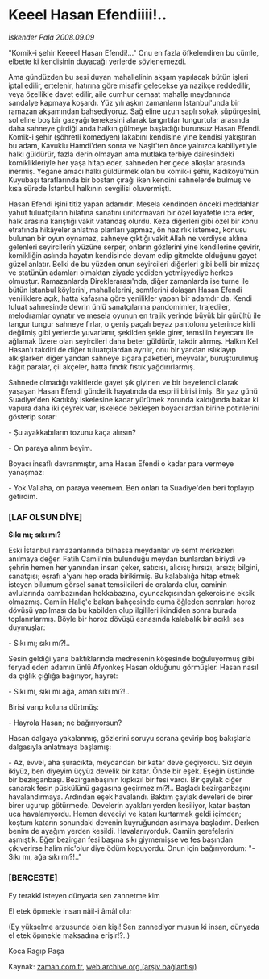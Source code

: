 # Keeel Hasan Efendiiii!..

*İskender Pala 2008.09.09*

<tr><td class="metin" colspan="2" style="padding-top: 20px; padding-left: 5px; padding-right: 10px;">"Komik-i şehir Keeeel Hasan Efendi!..." Onu en fazla öfkelendiren bu cümle, elbette ki kendisinin duyacağı yerlerde söylenemezdi.</td></tr><tr><td class="metin" colspan="2" style="padding-top: 20px; padding-left: 5px; padding-right: 10px;"><p>Ama gündüzden bu sesi duyan mahallelinin akşam yapılacak bütün işleri iptal edilir, ertelenir, hatırına göre misafir gelecekse ya nazikçe reddedilir, veya özellikle davet edilir, aile cumhur cemaat mahalle meydanında sandalye kapmaya koşardı. Yüz yılı aşkın zamanların İstanbul'unda bir ramazan akşamından bahsediyoruz. Sağ eline uzun saplı sokak süpürgesini, sol eline boş bir gazyağı tenekesini alarak tangırtılar tungurtular arasında daha sahneye girdiği anda halkın gülmeye başladığı burunsuz Hasan Efendi. Komik-i şehir (şöhretli komedyen) lakabını kendisine yine kendisi yakıştıran bu adam, Kavuklu Hamdi'den sonra ve Naşit'ten önce yalnızca kabiliyetiyle halkı güldürür, fazla derin olmayan ama mutlaka terbiye dairesindeki komiklikleriyle her yaşa hitap eder, sahneden her gece alkışlar arasında inermiş. Yegane amacı halkı güldürmek olan bu komik-i şehir, Kadıköyü'nün Kuyubaşı taraflarında bir bostan çırağı iken kendini sahnelerde bulmuş ve kısa sürede İstanbul halkının sevgilisi oluvermişti.
<p> Hasan Efendi işini titiz yapan adamdır. Mesela kendinden önceki meddahlar yahut tuluatçıların hilafına sanatını üniformavari bir özel kıyafetle icra eder, halk arasına karıştığı vakit vatandaş olurdu. Keza diğerleri gibi özel bir konu etrafında hikâyeler anlatma planları yapmaz, ön hazırlık istemez, konusu bulunan bir oyun oynamaz, sahneye çıktığı vakit Allah ne verdiyse aklına gelenleri seyircilerin yüzüne serper, onların gözlerini yine kendilerine çevirir, komikliğin aslında hayatın kendisinde devam edip gitmekte olduğunu gayet güzel anlatır. Belki de bu yüzden onun seyircileri diğerleri gibi belli bir mizaç ve statünün adamları olmaktan ziyade yediden yetmişyediye herkes olmuştur. Ramazanlarda Direklerarası'nda, diğer zamanlarda ise turne ile bütün İstanbul köylerini, mahallelerini, semtlerini dolaşan Hasan Efendi yeniliklere açık, hatta kafasına göre yenilikler yapan bir adamdır da. Kendi tuluat sahnesinde devrin ünlü sanatçılarına pandomimler, trajediler, melodramlar oynatır ve mesela oyunun en trajik yerinde büyük bir gürültü ile tangur tungur sahneye fırlar, o geniş paçalı beyaz pantolonu yeterince kirli değilmiş gibi yerlerde yuvarlanır, şekilden şekle girer, temsilin heyecanı ile ağlamak üzere olan seyircileri daha beter güldürür, takdir alırmış. Halkın Kel Hasan'ı takdiri de diğer tuluatçılardan ayrılır, onu bir yandan ıslıklayıp alkışlarken diğer yandan sahneye sigara paketleri, meyvalar, buruşturulmuş kâğıt paralar, çil akçeler, hatta fındık fıstık yağdırırlarmış.
<p> Sahnede olmadığı vakitlerde gayet şık giyinen ve bir beyefendi olarak yaşayan Hasan Efendi gündelik hayatında da esprili birisi imiş. Bir yaz günü Suadiye'den Kadıköy iskelesine kadar yürümek zorunda kaldığında bakar ki vapura daha iki çeyrek var, iskelede bekleşen boyacılardan birine potinlerini gösterip sorar:
<p>- Şu ayakkabıların tozunu kaça alırsın?
<p>- On paraya alırım beyim.
<p>Boyacı insaflı davranmıştır, ama Hasan Efendi o kadar para vermeye yanaşmaz:
<p>- Yok Vallaha, on paraya veremem. Ben onları ta Suadiye'den beri toplayıp getirdim. 
<p><h3>[LAF OLSUN DİYE]</h3>
<p><b>Sıkı mı; sıkı mı?</b>
<p>Eski İstanbul ramazanlarında bilhassa meydanlar ve semt merkezleri anılmaya değer. Fatih Camii'nin bulunduğu meydan bunlardan biriydi ve şehrin hemen her yanından insan çeker, satıcısı, alıcısı; hırsızı, arsızı; bilgini, sanatçısı; eşrafı a'yanı hep orada birikirmiş. Bu kalabalığa hitap etmek isteyen bilumum görsel sanat temsilcileri de oralarda olur, caminin avlularında cambazından hokkabazına, oyuncakçısından şekercisine eksik olmazmış. Camiin Haliç'e bakan bahçesinde cuma öğleden sonraları horoz dövüşü yapılması da bu kabilden olup ilgilileri ikindiden sonra burada toplanırlarmış. Böyle bir horoz dövüşü esnasında kalabalık bir acıklı ses duymuşlar:
<p>- Sıkı mı; sıkı mı?!..
<p>Sesin geldiği yana baktıklarında medresenin köşesinde boğuluyormuş gibi feryad eden adamın ünlü Afyonkeş Hasan olduğunu görmüşler. Hasan nasıl da çığlık çığlığa bağırıyor, hayret:
<p>- Sıkı mı, sıkı mı ağa, aman sıkı mı?!..
<p>Birisi varıp koluna dürtmüş:
<p>- Hayrola Hasan; ne bağırıyorsun?
<p>Hasan dalgaya yakalanmış, gözlerini soruyu sorana çevirip boş bakışlarla dalgasıyla anlatmaya başlamış:
<p>- Az, evvel, aha şuracıkta, meydandan bir katar deve geçiyordu. Siz deyin ikiyüz, ben diyeyim üçyüz develik bir katar. Önde bir eşek. Eşeğin üstünde bir bezirganbaşı. Bezirganbaşının kıpkızıl bir fesi vardı. Bir çaylak ciğer sanarak fesin püskülünü gagasına geçirmez mi?!.. Başladı bezirganbaşını havalandırmaya. Ardından eşek havalandı. Baktım çaylak develeri de birer birer uçurup götürmede. Develerin ayakları yerden kesiliyor, katar baştan uca havalanıyordu. Hemen deveciyi ve katarı kurtarmak geldi içimden; koştum katarın sonundaki devenin kuyruğundan asılmaya başladım. Derken benim de ayağım yerden kesildi. Havalanıyorduk. Camiin şerefelerini aşmıştık. Eğer bezirgan fesi başına sıkı giymemişse ve fes başından çıkıverirse halim nic'olur diye ödüm kopuyordu. Onun için bağırıyordum: "-Sıkı mı, ağa sıkı mı?!.." 
<p><h3>[BERCESTE]</h3>
<p>Ey terakkî isteyen dünyada sen zannetme kim
<p>El etek öpmekle insan nâil-i âmâl olur
<p>(Ey yükselme arzusunda olan kişi! Sen zannediyor musun ki insan, dünyada el etek öpmekle maksadına erişir!?..) 
<p>Koca Ragıp Paşa<br/></p></p></p></p></p></p></p></p></p></p></p></p></p></p></p></p></p></p></p></p></p></p></td></tr>

Kaynak: [zaman.com.tr](http://zaman.com.tr/yazar.do?yazino=735800), [web.archive.org (arşiv bağlantısı)](http://web.archive.org/web/20090528161055/http://www.zaman.com.tr:80/yazar.do?yazino=735800)
